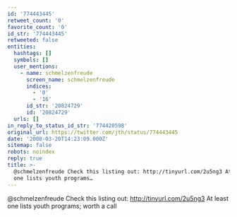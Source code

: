 ```yaml
---
id: '774443445'
retweet_count: '0'
favorite_count: '0'
id_str: '774443445'
retweeted: false
entities:
  hashtags: []
  symbols: []
  user_mentions:
    - name: schmelzenfreude
      screen_name: schmelzenfreude
      indices:
        - '0'
        - '16'
      id_str: '20824729'
      id: '20824729'
  urls: []
in_reply_to_status_id_str: '774420598'
original_url: https://twitter.com/jth/status/774443445
date: '2008-03-20T14:23:09.000Z'
sitemap: false
robots: noindex
reply: true
title: >-
  @schmelzenfreude Check this listing out: http://tinyurl.com/2u5ng3 At least
  one lists youth programs…
---
```


@schmelzenfreude Check this listing out: http://tinyurl.com/2u5ng3 At least one lists youth programs; worth a call